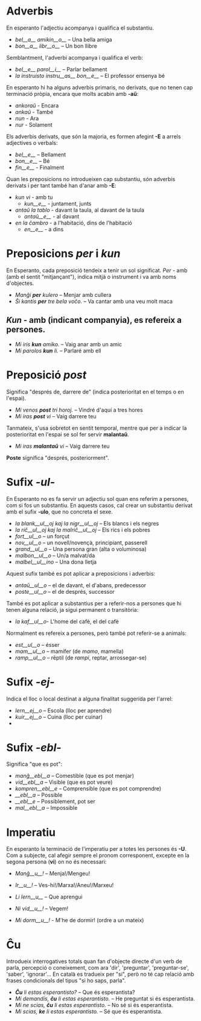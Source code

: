 # Adverbis

En esperanto l'adjectiu acompanya i qualifica el substantiu.
- *bel__a__ amikin__o__* – Una bella amiga
- *bon__a__ libr__o__* – Un bon llibre

Semblantment, l'adverbi acompanya i qualifica el verb:
- *bel__e__ parol__i__* – Parlar bellament
- *la instruisto instru__as__ bon__e__* – El professor ensenya bé

En esperanto hi ha alguns adverbis primaris, no derivats, que no tenen cap terminació pròpia, encara que molts acabin amb __-aŭ__:

- *ankoraŭ* - Encara
- *ankaŭ* - També
- *nun* - Ara
- *nur* - Solament

Els adverbis derivats, que són la majoria, es formen afegint __-E__ a arrels adjectives o verbals:

- *bel__e__*   – Bellament
- *bon__e__*   – Bé
- *fin__e__*   - Finalment

Quan les preposicions no introdueixen cap substantiu, són adverbis derivats i per tant també han d'anar amb __-E__:

- *kun vi* - amb tu
  - *kun__e__* - juntament, junts
- *antaŭ la tablo* - davant la taula, al davant de la taula
  - *antaŭ__e__* - al davant
- *en la ĉambro* - a l'habitació, dins de l'habitació
  - *en__e__* - a dins

# Preposicions *per* i *kun*

En Esperanto, cada preposició tendeix a tenir un sol significat.
*Per* - amb (amb el sentit "mitjançant"),  indica mitjà o instrument i va amb noms d'objectes.
- *Manĝi __per__ kulero*             – Menjar amb cullera
- *Ŝi kantis __per__ tre bela voĉo.* – Va cantar amb una veu molt maca
 
## *Kun* - amb (indicant companyia), es refereix a persones.
- *Mi iris __kun__ amiko.*    	  – Vaig anar amb un amic
- *Mi parolos __kun__ li.*       – Parlaré amb ell

# Preposició *post*

Significa "després de, darrere de" (indica posterioritat en el temps o en l'espai).

- *Mi venos __post__ tri horoj.*   – Vindré d'aquí a tres hores
- *Mi iras __post__ vi*            – Vaig darrere teu

Tanmateix, s'usa sobretot en sentit temporal, mentre que per a indicar la posterioritat en l'espai se sol fer servir  __malantaŭ__.

- *Mi iras __malantaŭ__ vi* – Vaig darrere teu

__Poste__ significa "després, posteriorment".
 
# Sufix *-ul-*

En Esperanto no es fa servir un adjectiu sol quan ens referim a persones, com si fos un substantiu. En aquests casos, cal crear un substantiu derivat amb el sufix __-ulo__, que no concreta el sexe.

- *la blank__ul__oj kaj la nigr__ul__oj* – Els blancs i els negres
- *la riĉ__ul__oj kaj la malriĉ__ul__oj* – Els rics i els pobres
- *fort__ul__o* – un forçut
- *nov__ul__o* – un novell/novençà, principiant, passerell
- *grand__ul__o*	– Una persona gran (alta o voluminosa)
- *malbon__ul__o*	– Un/a malvat/da
- *malbel__ul__ino*	– Una dona lletja

Aquest sufix també es pot aplicar a preposicions i adverbis:

- *antaŭ__ul__o* – el de davant, el d'abans, predecessor
- *poste__ul__o* – el de després, successor

També es pot aplicar a substantius per a referir-nos a persones que hi tenen alguna relació, ja sigui permanent o transitòria:

- *la kaf__ul__o*- L'home del cafè, el del cafè

Normalment es refereix a persones, però també pot referir-se a animals:

- *est__ul__o* – ésser
- *mam__ul__o* – mamífer (de *mamo*, mamella)
- *ramp__ul__o* – rèptil (de *rampi*, reptar, arrossegar-se)

# Sufix *-ej-*

Indica el lloc o local destinat a alguna finalitat suggerida per l'arrel:

- *lern__ej__o*  – Escola (lloc per aprendre)
- *kuir__ej__o*  – Cuina (lloc per cuinar)
- 
# Sufix *-ebl-*

Significa "que es pot":

- *manĝ__ebl__a*    – Comestible (que es pot menjar)
- *vid__ebl__a*     – Visible (que es pot veure)
- *kompren__ebl__e* – Comprensible (que es pot comprendre)
- *__ebl__a*        – Possible
- *__ebl__e*        – Possiblement, pot ser
- *mal__ebl__a*     – Impossible

# Imperatiu

En esperanto la terminació de l'imperatiu per a totes les persones és __-U__. Com a subjecte, cal afegir sempre el pronom corresponent, excepte en la segona persona (__vi__) on no és necessari:

- *Manĝ__u__!*   – Menja!/Mengeu!
- *Ir__u__!*     – Ves-hi!/Marxa!/Aneu!/Marxeu!

- *Li lern__u__* – Que aprengui
- *Ni vid__u__!* – Vegem!
- *Mi dorm__u__!* - M'he de dormir! (ordre a un mateix)

# Ĉu

Introdueix interrogatives totals quan fan d'objecte directe d'un verb de parla, percepció o coneixement, com ara 'dir', 'preguntar', 'preguntar-se', 'saber', 'ignorar'... En català es tradueix per "si", però no té cap relació amb frases condicionals del tipus "si ho saps, parla".

- *__Ĉu__ li estas esperantisto?* – Que és esperantista?
- *Mi demandis, __ĉu__ li estas esperantisto.* – He preguntat si és esperantista.
- *Mi ne scias, __ĉu__ li estas esperantisto.* – No sé si és esperantista.
- *Mi scias, __ke__ li estas esperantisto.* – Sé que és esperantista.
